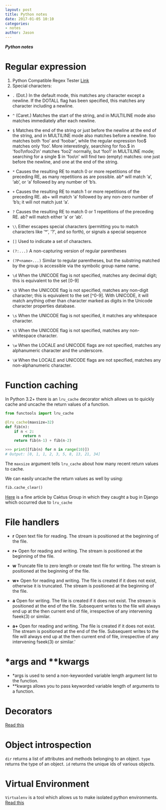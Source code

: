 ```yaml
---
layout: post
title: Python notes
date: 2017-01-05 10:10
categories:
- notes
author: Jason
---
```

<p><strong><em>Python notes</em></strong></p>

# Regular expression

1. Python Compatible Regex Tester
[Link](https://regex101.com/#python)
2. Special characters:
* `.` (Dot.) In the default mode, this matches any character except a newline. If the DOTALL flag has been specified, this matches any character including a newline.

* `^` (Caret.) Matches the start of the string, and in MULTILINE mode also matches immediately after each newline.

* `$` Matches the end of the string or just before the newline at the end of the string, and in MULTILINE mode also matches before a newline. foo matches both ‘foo’ and ‘foobar’, while the regular expression foo$ matches only ‘foo’. More interestingly, searching for foo.$ in 'foo1\nfoo2\n' matches ‘foo2’ normally, but ‘foo1’ in MULTILINE mode; searching for a single $ in 'foo\n' will find two (empty) matches: one just before the newline, and one at the end of the string.

* `*` Causes the resulting RE to match 0 or more repetitions of the preceding RE, as many repetitions as are possible. ab* will match ‘a’, ‘ab’, or ‘a’ followed by any number of ‘b’s.

* `+` Causes the resulting RE to match 1 or more repetitions of the preceding RE. ab+ will match ‘a’ followed by any non-zero number of ‘b’s; it will not match just ‘a’.

* `?` Causes the resulting RE to match 0 or 1 repetitions of the preceding RE. ab? will match either ‘a’ or ‘ab’.

* `\\` Either escapes special characters (permitting you to match characters like '*', '?', and so forth), or signals a special sequence

* `[]` Used to indicate a set of characters.

* `(?:...)` A non-capturing version of regular parentheses

* `(?P<name>...)` Similar to regular parentheses, but the substring matched by the group is accessible via the symbolic group name name.

* `\d` When the UNICODE flag is not specified, matches any decimal digit; this is equivalent to the set [0-9]

* `\D` When the UNICODE flag is not specified, matches any non-digit character; this is equivalent to the set [^0-9]. With UNICODE, it will match anything other than character marked as digits in the Unicode character properties database.

* `\s` When the UNICODE flag is not specified, it matches any whitespace character.

* `\S` When the UNICODE flag is not specified, matches any non-whitespace character.

* `\w` When the LOCALE and UNICODE flags are not specified, matches any alphanumeric character and the underscore.

* `\W` When the LOCALE and UNICODE flags are not specified, matches any non-alphanumeric character.

# Function caching

In Python 3.2+ there is an `lru_cache` decorator which allows us to quickly cache and uncache the return values of a function.

``` python
from functools import lru_cache

@lru_cache(maxsize=32)
def fib(n):
    if n < 2:
        return n
    return fib(n-1) + fib(n-2) 

>>> print([fib(n) for n in range(10)])
# Output: [0, 1, 1, 2, 3, 5, 8, 13, 21, 34]
```

The `maxsize` argument tells `lru_cache` about how many recent return values to cache.

We can easily uncache the return values as well by using:

``` python
fib.cache_clear()
```
[Here](https://www.caktusgroup.com/blog/2015/06/08/testing-client-side-applications-django-post-mortem/) is a fine article by Caktus Group in which they caught a bug in Django which occurred due to `lru_cache`

# File handlers

  * **r**   Open text file for reading. The stream is positioned at the beginning of the file.

  * **r+**  Open for reading and writing. The stream is positioned at the beginning of the file.

  * **w**   Truncate file to zero length or create text file for writing. The stream is positioned at the beginning of the file.

  * **w+**  Open for reading and writing. The file is created if it does not exist, otherwise it is truncated.  The stream is positioned at the beginning of the file.

  * **a**   Open for writing. The file is created if it does not exist. The stream is positioned at the end of the file.  Subsequent writes to the file will always end up at the then current end of file, irrespective of any intervening fseek(3) or similar.

  * **a+**  Open for reading and writing. The file is created if it does not exist.  The stream is positioned at the end of the file.  Subsequent writes to the file will always end up at the then current end of file, irrespective of any intervening fseek(3) or similar.'

# \*args and \*\*kwargs

* \*args is used to send a non-keyworded variable length argument list to the function.
* \*\*kwargs allows you to pass keyworded variable length of arguments to a function.

# Decorators

[Read this](http://book.pythontips.com/en/latest/decorators.html)

# Object introspection

`dir` returns a list of attributes and methods belonging to an object.
`type` returns the type of an object.
`id` returns the unique ids of various objects.

# Virtual Environment

`Virtualenv` is a tool which allows us to make isolated python environments.
[Read this](http://book.pythontips.com/en/latest/virtual_environment.html)
